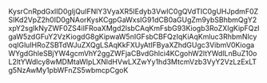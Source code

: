 KysrCnRpdGxlID0gIjQuIFNlY3VyaXR5IEdyb3VwIC0gQVdTIC0gUHJpdmF0ZSIKd2VpZ2h0ID0gNAorKysKCgpGaWxsIG91dCB0aGUgZm9ybSBhbmQgY2xpY2sgIkNyZWF0ZS4iIFRoaXMgd2lsbCAqKmFsbG93Kiogb3RoZXIgKipFQzIgaW5zdGFuY2VzKiogdG8gKipwaW5nIGFsbCBFQzIqKiAqKmluc3RhbmNlcyoqIGluIHRoZSBTdWJuZXQgLSAqKkFXUyAtIFByaXZhdGUgc3VibmV0KiogaWYgdGhleSBjYW4gcmVhY2ggZWFjaCBvdGhlci4KCgohW2ltYWdlLnBuZ10oL2ltYWdlcy8wMDMtaWlpLXNldHVwLXZwYy1hd3MtcmVzb3VyY2VzLzExLTg5NzAwMy1pbWFnZS5wbmcpCgoK